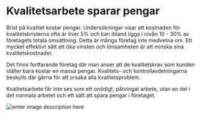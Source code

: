 # Kvalitetsarbete sparar pengar

Brist på kvalitet kostar pengar. Undersökningar visar att kostnaden för kvalitetsbristerna ofta är över 5% och kan ibland ligga i nivån 10 - 30% av företagets totala omsättning. Detta är många företag inte medvetna om. Ett mycket effektivt sätt att öka vinsten och lönsamheten är att minska sina kvalitetskostnader.

Det finns fortfarande företag där man anser att de kvalitetskrav som kunden ställer bara kostar en massa pengar. Kvalitets- och kontrollavdelningarna beskylls där gärna för att orsaka alla kvalitetsproblem.

Kvalitetsarbete får inte ses som ett onödigt, påtvingat arbete, utan en del i det normala arbetet och ett sätt att spara pengar i företaget.

![enter image description here](https://lernia.itslearning.com/data/1821/C33238/Bilder/Kvalitet/image005.png)
